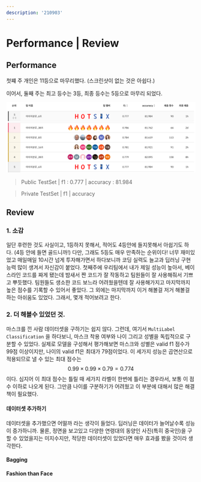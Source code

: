 ```yaml
---
description: '210903'
---
```


# Performance \| Review

## Performance

첫쨰 주 개인은 11등으로 마무리했다. \(스크린샷이 없는 것은 아쉽다.\)

이어서, 둘째 주는 최고 등수는 3등, 최종 등수는 5등으로 마무리 되었다.

![](../../../.gitbook/assets/image%20%281034%29.png)

> Public TestSet \| f1 : 0.777 \| accuracy : 81.984



> Private TestSet \| f1 \| accuracy



## Review

### 1. 소감

일단 후련한 것도 사실이고, 1등하지 못해서, 적어도 4등안에 들지못해서 아쉽기도 하다. \(4등 안에 들면 골드니까!\) 다만, 그래도 5등도 매우 만족하는 순위이다! 너무 재미있었고 매일매일 10시간 넘게 투자해가면서 하다보니까 코딩 실력도 늘고과 딥러닝 구현능력 많이 생겨서 자신감이 붙었다. 첫째주에 우리팀에서 내가 제일 성능이 높아서, 베이스라인 코드를 짜게 됐는데 밤새서 짠 코드가 잘 작동하고 팀원들이 잘 사용해줘서 기쁘고 뿌듯했다. 팀원들도 생소한 코드 보느라 어려웠을텐데 잘 사용해가지고 마지막까지 높은 점수를 기록할 수 있어서 좋았다. 그 외에는 마지막까지 이거 해볼걸 저거 해볼걸 하는 아쉬움도 있었다. 그래서, 몇개 적어보려고 한다.



### 2. 더 해볼수 있었던 것.

마스크를 낀 사람 데이터셋을 구하기는 쉽지 않다. 그런데, 여기서 `MultiLabel Classification` 을 하다보니, 마스크 착용 여부와 나이 그리고 성별을 독립적으로 구분할 수 있었다. 실제로 모델을 구성해서 평가해보면 마스크와 성별은 valid f1 점수가 99점 이상이지만, 나이의 valid f1은 최대가 79점이었다. 이 세가지 성능은 곱연산으로 적용되므로 낼 수 있는 최대 점수는 $$ 0.99 \times 0.99 \times 0.79 = 0.774$$이다. 심지어 이 최대 점수는 틀릴 때 세가지 라벨이 한번에 틀리는 경우라서, 보통 이 점수 이하로 나오게 된다. 그만큼 나이를 구분하기가 어려웠고 이 부분에 대해서 많은 해결책이 필요했다.

#### 데이터셋 추가하기

데이터셋을 추가했으면 어떨까 라는 생각이 들었다. 딥러닝은 데이터가 늘어날수록 성능이 증가하니까. 물론, 정면을 보고있고 다양한 연령대의 동양인 사진\(특히 중국인\)을 구할 수 있었을지는 미지수지만, 적당한 데이터셋이 있었다면 매우 효과를 봤을 것이라 생각한다.

#### Bagging





#### Fashion than Face

